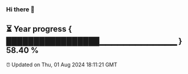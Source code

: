 ### Hi there 👋
⏳ Year progress { █████████████████▁▁▁▁▁▁▁▁▁▁▁▁▁ } 58.40 %
---
⏰ Updated on Thu, 01 Aug 2024 18:11:21 GMT


